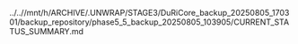 ../..//mnt/h/ARCHIVE/.UNWRAP/STAGE3/DuRiCore_backup_20250805_170301/backup_repository/phase5_5_backup_20250805_103905/CURRENT_STATUS_SUMMARY.md